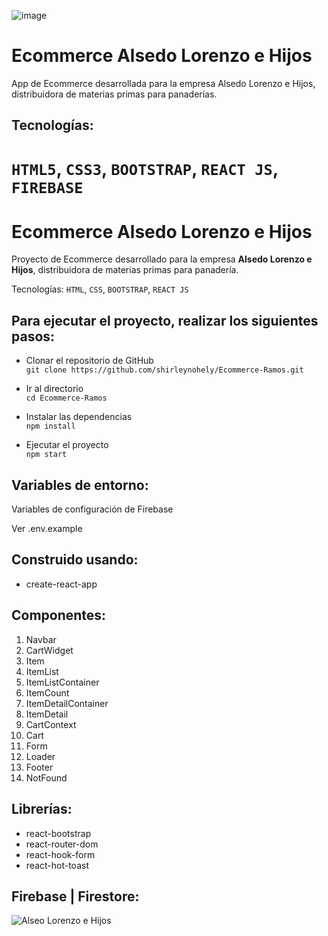 
![image](https://user-images.githubusercontent.com/62706631/177066895-3b8140f2-2414-45bd-950d-b6ccb9829ba5.png)

# Ecommerce Alsedo Lorenzo e Hijos 

App de Ecommerce desarrollada para la empresa Alsedo Lorenzo e Hijos, distribuidora de materias primas para panaderías.

## Tecnologías:
`HTML5`, `CSS3`, `BOOTSTRAP`, `REACT JS`, `FIREBASE`
=======
# Ecommerce Alsedo Lorenzo e Hijos 

Proyecto de Ecommerce desarrollado para la empresa <b>Alsedo Lorenzo e Hijos</b>, distribuidora de materias primas para panadería.

Tecnologías: `HTML`, `CSS`, `BOOTSTRAP`, `REACT JS`


## Para ejecutar el proyecto, realizar los siguientes pasos:

- Clonar el repositorio de GitHub </br>
  ```git clone https://github.com/shirleynohely/Ecommerce-Ramos.git```
  
- Ir al directorio </br>
  ```cd Ecommerce-Ramos```
 
- Instalar las dependencias</br>
  ```npm install```

- Ejecutar el proyecto</br>
  ```npm start```

## Variables de entorno:

Variables de configuración de Firebase

Ver .env.example


## Construido usando:
<ul>
<li>create-react-app</li>
</ul>

## Componentes: </br>
<ol>
<li>Navbar</li>
<li>CartWidget</li>
<li>Item</li>
<li>ItemList</li>
<li>ItemListContainer</li>
<li>ItemCount</li>
<li>ItemDetailContainer</li>
<li>ItemDetail</li>
<li>CartContext</li>
<li>Cart</li>
<li>Form</li>
<li>Loader</li>
<li>Footer</li>
<li>NotFound</li>
</ol>

## Librerías: </br>
<ul>
<li>react-bootstrap</li>
<li>react-router-dom</li>
<li>react-hook-form</li>
<li>react-hot-toast</li>
</ul>

## Firebase | Firestore: </br>

![Alseo Lorenzo e Hijos](https://user-images.githubusercontent.com/62706631/171514727-3a60f523-6535-49aa-b310-736b9fec0a42.gif)
